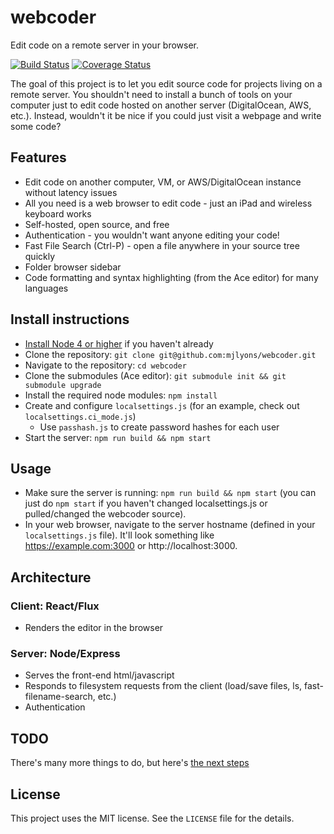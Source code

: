 # webcoder

Edit code on a remote server in your browser.

[![Build Status](https://travis-ci.org/mjlyons/webcoder.svg?branch=master)](https://travis-ci.org/mjlyons/webcoder)
[![Coverage Status](https://coveralls.io/repos/mjlyons/webcoder/badge.svg?branch=master&service=github)](https://coveralls.io/github/mjlyons/webcoder?branch=master)

The goal of this project is to let you edit source code for projects living on a
remote server. You shouldn't need to install a bunch of tools on your computer just to 
edit code hosted on another server (DigitalOcean, AWS, etc.). Instead, wouldn't it be nice
if you could just visit a webpage and write some code?

## Features

* Edit code on another computer, VM, or AWS/DigitalOcean instance without latency issues
* All you need is a web browser to edit code - just an iPad and wireless keyboard works
* Self-hosted, open source, and free
* Authentication - you wouldn't want anyone editing your code!
* Fast File Search (Ctrl-P) - open a file anywhere in your source tree quickly
* Folder browser sidebar
* Code formatting and syntax highlighting (from the Ace editor) for many languages

## Install instructions

* [Install Node 4 or higher](https://nodejs.org/en/) if you haven't already
* Clone the repository: `git clone git@github.com:mjlyons/webcoder.git`
* Navigate to the repository: `cd webcoder`
* Clone the submodules (Ace editor): `git submodule init && git submodule upgrade`
* Install the required node modules: `npm install`
* Create and configure `localsettings.js` (for an example, check out `localsettings.ci_mode.js`)
  * Use `passhash.js` to create password hashes for each user
* Start the server: `npm run build && npm start`

## Usage

* Make sure the server is running: `npm run build && npm start` (you can just do `npm start` if you haven't changed localsettings.js or pulled/changed the webcoder source).
* In your web browser, navigate to the server hostname (defined in your `localsettings.js` file). It'll look something like https://example.com:3000 or http://localhost:3000.

## Architecture

### Client: React/Flux

* Renders the editor in the browser

### Server: Node/Express

* Serves the front-end html/javascript
* Responds to filesystem requests from the client (load/save files, ls, fast-filename-search, etc.)
* Authentication

## TODO

There's many more things to do, but here's [the next steps](https://paper.dropbox.com/doc/Webcoder-todo-tBEymxvwsMrI8GkaaAeHj)

## License

This project uses the MIT license. See the `LICENSE` file for the details.
